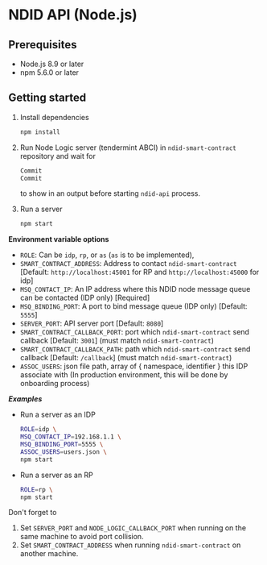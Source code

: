 # NDID API (Node.js)

## Prerequisites

* Node.js 8.9 or later
* npm 5.6.0 or later

## Getting started

1.  Install dependencies

    ```sh
    npm install
    ```

2.  Run Node Logic server (tendermint ABCI) in `ndid-smart-contract` repository and wait for

    ```sh
    Commit
    Commit
    ```

    to show in an output before starting `ndid-api` process.

3.  Run a server

    ```sh
    npm start
    ```

**Environment variable options**

* `ROLE`: Can be `idp`, `rp`, or `as` (`as` is to be implemented),
* `SMART_CONTRACT_ADDRESS`: Address to contact `ndid-smart-contract` [Default: `http://localhost:45001` for RP and `http://localhost:45000` for idp]
* `MSQ_CONTACT_IP`: An IP address where this NDID node message queue can be contacted (IDP only) [Required]
* `MSQ_BINDING_PORT`: A port to bind message queue (IDP only) [Default: `5555`]
* `SERVER_PORT`: API server port [Default: `8080`]
* `SMART_CONTRACT_CALLBACK_PORT`: port which `ndid-smart-contract` send callback [Default: `3001`] (must match `ndid-smart-contract`)
* `SMART_CONTRACT_CALLBACK_PATH`: path which `ndid-smart-contract` send callback [Default: `/callback`] (must match `ndid-smart-contract`)
* `ASSOC_USERS`: json file path, array of { namespace, identifier } this IDP associate with (In production environment, this will be done by onboarding process)

**_Examples_**

* Run a server as an IDP

  ```sh
  ROLE=idp \
  MSQ_CONTACT_IP=192.168.1.1 \
  MSQ_BINDING_PORT=5555 \
  ASSOC_USERS=users.json \
  npm start
  ```

* Run a server as an RP

  ```sh
  ROLE=rp \
  npm start
  ```

Don't forget to

1.  Set `SERVER_PORT` and `NODE_LOGIC_CALLBACK_PORT` when running on the same machine to avoid port collision.
2.  Set `SMART_CONTRACT_ADDRESS` when running `ndid-smart-contract` on another machine.
